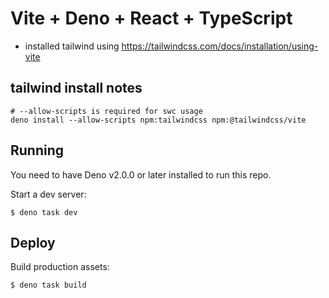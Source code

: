 # Vite + Deno + React + TypeScript

- installed tailwind using https://tailwindcss.com/docs/installation/using-vite

## tailwind install notes

```
# --allow-scripts is required for swc usage
deno install --allow-scripts npm:tailwindcss npm:@tailwindcss/vite
```

## Running

You need to have Deno v2.0.0 or later installed to run this repo.

Start a dev server:

```
$ deno task dev
```

## Deploy

Build production assets:

```
$ deno task build
```
